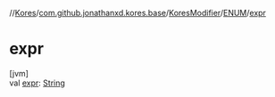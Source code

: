//[Kores](../../../../index.md)/[com.github.jonathanxd.kores.base](../../index.md)/[KoresModifier](../index.md)/[ENUM](index.md)/[expr](expr.md)

# expr

[jvm]\
val [expr](expr.md): [String](https://kotlinlang.org/api/latest/jvm/stdlib/kotlin/-string/index.html)
